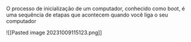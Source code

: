
O processo de inicialização de um computador, conhecido como boot, é uma sequência de etapas que acontecem quando você liga o seu computador

![[Pasted image 20231009115123.png]]